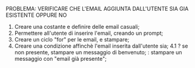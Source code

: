 PROBLEMA: VERIFICARE CHE L'EMAIL AGGIUNTA DALL'UTENTE SIA GIA ESISTENTE OPPURE NO

1. Creare una costante e definire delle email casuali;
2. Permettere all'utente di inserire l'email, creando un prompt;
3. Creare un ciclo "for" per le email, e stampare;
4. Creare una condizione affinchè l'email inserita dall'utente sia;
    4.1 ? se non presente, stampare un messaggio di benvenuto;
        : stampare un messaggio con "email già presente";